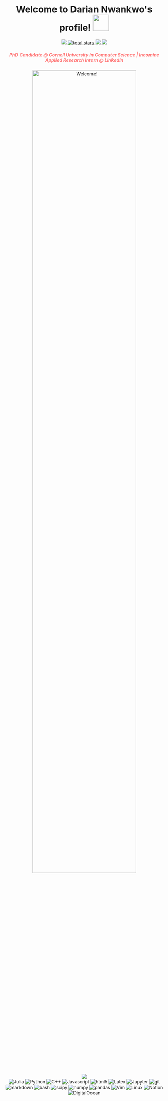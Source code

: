 <h1 align="center">
  Welcome to Darian Nwankwo's profile!
  <img src="https://media.giphy.com/media/hvRJCLFzcasrR4ia7z/giphy.gif" width="50">
</h1>

<div align='center'>
  <a href="https://github.com/DarianNwankwo">
    <img src="https://img.shields.io/github/followers/DarianNwankwo?color=green&label=GitHub&logo=GitHub&style=for-the-badge"/>
  </a>
  <a href="https://github.com/DarianNwankwo?tab=repositories&sort=stargazers">
    <img alt="total stars" title="Total stars on GitHub" src="https://custom-icon-badges.herokuapp.com/badge/dynamic/json?logo=star&color=55960c&labelColor=488207&label=Stars&style=for-the-badge&query=%24.stars&url=https://api.github-star-counter.workers.dev/user/DarianNwankwo"/>
  </a>
  <a href="https://www.linkedin.com/in/darian-nwankwo-19b6711b4/">
    <img src="https://img.shields.io/badge/-Linkedin-blue?style=for-the-badge&logo=LinkedIn&logoColor=white&link=https://www.linkedin.com/in/let%C3%ADcia-madureira-276b23180/"/>
  </a>
  <a href="mailto:nwankwodarian@gmail.com?subject=Hello%20Darian,%20From%20Github">
    <img src="https://img.shields.io/badge/gmail-%23D14836.svg?&style=for-the-badge&logo=gmail&logoColor=white"/>
  </a>
</div> 

<h5>
<center style="color: #f77">
PhD Candidate @ Cornell University in Computer Science | Incomine Applied Research Intern @ LinkedIn
</center>
</h5>

<div align='center'>
  <img src="https://i.imgur.com/VUBtXys.gif" alt="Welcome!" width="80%"/>
</div> 

<div align='center'>
  <a href="https://github.com/DenverCoder1/readme-typing-svg">
    <img src="https://readme-typing-svg.herokuapp.com/?lines=Hello,%20world!%20I'm%20a%20Reader;%20Computational%20Scientist;Machine%20Learning%20Engineer;Always%20learning%20new%20things&font=Fira%20Code&center=true&width=440&height=45&color=f75c7e&vCenter=true&size=22">
  </a>
</div> 

<!-- <div align='center'>
  <img src="./profile-3d-contrib/profile-south-season-animate.svg"/>
</div> -->

<div align=center>
  <img alt="Julia" src="https://img.shields.io/badge/-Julia-BA55D3?style=for-the-badge&logo=julia&logoColor=white" />
  <img alt="Python" src="https://img.shields.io/badge/-Python-45b8d8?style=for-the-badge&logo=python&logoColor=white" />
  <img alt="C++" src="https://img.shields.io/badge/-C++-DD0031?style=for-the-badge&logo=c%2B%2B&logoColor=white" />
  <img alt="Javascript" src="https://img.shields.io/badge/-Javascript-F7DF1E?style=for-the-badge&logo=JavaScript&logoColor=black" />
  <img alt="html5" src="https://img.shields.io/badge/-HTML5-DC143C?style=for-the-badge&logo=html5&logoColor=white" />
  <img alt="Latex" src="https://img.shields.io/badge/-Latex-2F4F4F?style=for-the-badge&logo=latex&logoColor=white" />
  <img alt="Jupyter" src="https://img.shields.io/badge/-Jupyter-5849BE?style=for-the-badge&logo=jupyter&logoColor=white" />
  <img alt="git" src="https://img.shields.io/badge/-Git-F05032?style=for-the-badge&logo=git&logoColor=white" />
  <!-- <img alt="github actions" src="https://img.shields.io/badge/-Github_Actions-E10098?style=for-the-badge&logo=github-actions&logoColor=white" /> -->
  <!-- <img alt="github pages" src="https://img.shields.io/badge/-Github_Pages-E10098?style=for-the-badge&logo=github&logoColor=white" /> -->
  <img alt="markdown" src="https://img.shields.io/badge/-Markdown-000000?style=for-the-badge&logo=markdown&logoColor=white" />
  <img alt="bash" src="https://img.shields.io/badge/-Bash-000000?style=for-the-badge&logo=gnu-bash&logoColor=white" />
  <img alt="scipy" src="https://img.shields.io/badge/-SciPy-0A9EDC?style=for-the-badge&logo=scipy&logoColor=white" />
  <img alt="numpy" src="https://img.shields.io/badge/-NumPy-013243?style=for-the-badge&logo=numpy&logoColor=white" />
  <img alt="pandas" src="https://img.shields.io/badge/-Pandas-150458?style=for-the-badge&logo=pandas&logoColor=white" />
  <!-- <img alt="Docker" src="https://img.shields.io/badge/-Docker-46a2f1?style=for-the-badge&logo=docker&logoColor=white" /> -->
  <!-- <img alt="Kubernetes" src="https://img.shields.io/badge/-Kubernetes-4B0082?style=for-the-badge&logo=kubernetes&logoColor=white" /> -->
  <!-- <img alt="Google Cloud Platform" src="https://img.shields.io/badge/-Google_Cloud_Platform-1a73e8?style=for-the-badge&logo=google-cloud&logoColor=white" /> -->
  <!-- <img alt="Google Sheets" src="https://img.shields.io/badge/-Google_Sheets-1a73e8?style=for-the-badge&logo=google-sheets&logoColor=white" /> -->
  <!-- <img alt="Google Chrome" src="https://img.shields.io/badge/-Google_Chrome-1a73e8?style=for-the-badge&logo=google-chrome&logoColor=white" /> -->
  <!-- <img alt="Google Drive" src="https://img.shields.io/badge/-Google_Drive-1a73e8?style=for-the-badge&logo=google-drive&logoColor=white" /> -->
  <!-- <img alt="Firefox" src="https://img.shields.io/badge/-Firefox-F05032?style=for-the-badge&logo=firefox&logoColor=white" /> -->
  <img alt="Vim" src="https://img.shields.io/badge/-Vim-228B22?style=for-the-badge&logo=vim&logoColor=white" />
  <img alt="Linux" src="https://img.shields.io/badge/-Linux-000000?style=for-the-badge&logo=linux&logoColor=white" />
  <!-- <img alt="Ubuntu" src="https://img.shields.io/badge/-Ubuntu-F05032?style=for-the-badge&logo=ubuntu&logoColor=white" /> -->
  <!-- <img alt="Free-BSD" src="https://img.shields.io/badge/-FreeBSD-DD0031?style=for-the-badge&logo=freebsd&logoColor=white" /> -->
  <!-- <img alt="Android" src="https://img.shields.io/badge/-Android-3DDC84?style=for-the-badge&logo=android&logoColor=white" /> -->
  <!-- <img alt="Stack Overflow" src="https://img.shields.io/badge/-Stack%20Overflow-FE7A16?style=for-the-badge&logo=stack-overflow&logoColor=white" /> -->
  <!-- <img alt="Visual Studio Code" src="https://img.shields.io/badge/-Visual%20Studio%20Code-0078d7?style=for-the-badge&logo=visual-studio-code&logoColor=white" /> -->
  <img alt="Notion" src="https://img.shields.io/badge/-Notion-010101?style=for-the-badge&logo=notion&logoColor=white" />
  <img alt="DigitalOcean" src="https://img.shields.io/badge/DigitalOcean-purple?style=for-the-badge&logo=DigitalOcean">
</div>
